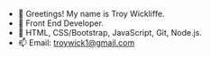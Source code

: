 - 👋 Greetings! My name is Troy Wickliffe.
- 👀 Front End Developer. 
- 🌱 HTML, CSS/Bootstrap, JavaScript, Git, Node.js.
- 📫 Email: troywick1@gmail.com

<!---
troywickliffe/troywickliffe is a ✨ special ✨ repository because its `README.md` (this file) appears on your GitHub profile.
You can click the Preview link to take a look at your changes.
--->
